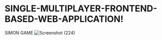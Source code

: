 # SINGLE-MULTIPLAYER-FRONTEND-BASED-WEB-APPLICATION!
SIMON GAME
![Screenshot (224)](https://github.com/ArijeetBanerjee/SINGLE-MULTIPLAYER-FRONTEND-BASED-WEB-APPLICATION/assets/76873956/c9a792fd-6c8d-4d7f-ba2f-105bdedac592)
